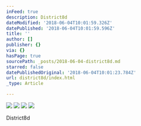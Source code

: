 ```yaml
---
inFeed: true
description: District8d
dateModified: '2018-06-04T10:01:59.326Z'
datePublished: '2018-06-04T10:01:59.596Z'
title: ''
author: []
publisher: {}
via: {}
hasPage: true
sourcePath: _posts/2018-06-04-district8d.md
starred: false
datePublishedOriginal: '2018-06-04T10:01:23.784Z'
url: district8d/index.html
_type: Article

---
```

![](https://the-grid-user-content.s3-us-west-2.amazonaws.com/c917fa6e-5314-4c7e-ad04-98e58ea73772.png)
![](https://the-grid-user-content.s3-us-west-2.amazonaws.com/d0d74fcd-4394-4885-b15b-ba49ed9132a9.png)
![](https://the-grid-user-content.s3-us-west-2.amazonaws.com/bf4f7415-993e-4b7a-a85d-2a65a173a0f2.png)
![](https://the-grid-user-content.s3-us-west-2.amazonaws.com/8a49d522-dbbb-4e70-9773-41887ee663d6.png)

District8d